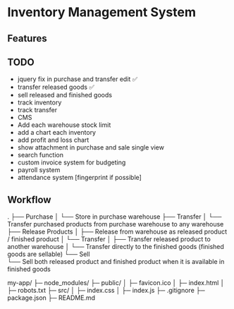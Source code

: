 # Inventory Management System

## Features

## TODO
* jquery fix in purchase and transfer edit ✅
* transfer released goods ✅
* sell released and finished goods
* track inventory
* track transfer
* CMS
* Add each warehouse stock limit
* add a chart each inventory
* add profit and loss chart
* show attachment in purchase and sale single view
* search function
* custom invoice system for budgeting
* payroll system
* attendance system [fingerprint if possible]


## Workflow

.
├── Purchase
│   └── Store in purchase warehouse
├── Transfer
│   └── Transfer purchased products from purchase warehouse to any warehouse
├── Release Products
│   ├── Release from warehouse as released product / finished product
│   └── Transfer
│       ├── Transfer released product to another warehouse
│       └── Transfer directly to the finished goods (finished goods are sellable)
└── Sell  
└── Sell both released product and finished product when it is available in finished goods


my-app/
├─ node_modules/
├─ public/
│  ├─ favicon.ico
│  ├─ index.html
│  ├─ robots.txt
├─ src/
│  ├─ index.css
│  ├─ index.js
├─ .gitignore
├─ package.json
├─ README.md

